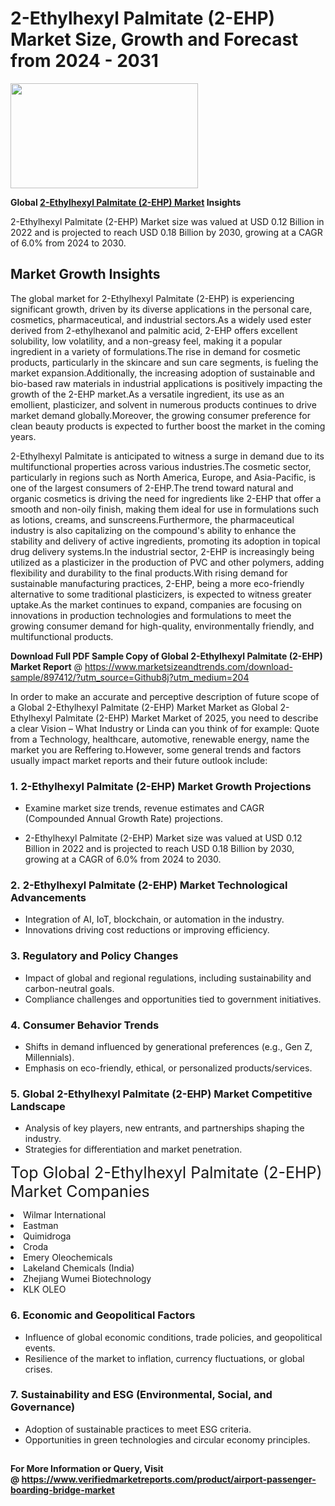 <H1>2-Ethylhexyl Palmitate (2-EHP) Market Size, Growth and Forecast from 2024 - 2031</H1><img class="aligncenter size-medium wp-image-584254" src="https://thirdeyenews.in/wp-content/uploads/2024/09/Global-Market-Research-300x168.jpeg" alt="" width="300" height="168" /><p><strong>Global&nbsp;<a href="https://www.marketsizeandtrends.com/download-sample/897412/?utm_source=Github8j?utm_medium=204">2-Ethylhexyl Palmitate (2-EHP) Market</a> Insights</strong></p><p>2-Ethylhexyl Palmitate (2-EHP) Market size was valued at USD 0.12 Billion in 2022 and is projected to reach USD 0.18 Billion by 2030, growing at a CAGR of 6.0% from 2024 to 2030.</p><p><h2>Market Growth Insights</h2> <p>The global market for 2-Ethylhexyl Palmitate (2-EHP) is experiencing significant growth, driven by its diverse applications in the personal care, cosmetics, pharmaceutical, and industrial sectors.As a widely used ester derived from 2-ethylhexanol and palmitic acid, 2-EHP offers excellent solubility, low volatility, and a non-greasy feel, making it a popular ingredient in a variety of formulations.The rise in demand for cosmetic products, particularly in the skincare and sun care segments, is fueling the market expansion.Additionally, the increasing adoption of sustainable and bio-based raw materials in industrial applications is positively impacting the growth of the 2-EHP market.As a versatile ingredient, its use as an emollient, plasticizer, and solvent in numerous products continues to drive market demand globally.Moreover, the growing consumer preference for clean beauty products is expected to further boost the market in the coming years.</p> <p>2-Ethylhexyl Palmitate is anticipated to witness a surge in demand due to its multifunctional properties across various industries.The cosmetic sector, particularly in regions such as North America, Europe, and Asia-Pacific, is one of the largest consumers of 2-EHP.The trend toward natural and organic cosmetics is driving the need for ingredients like 2-EHP that offer a smooth and non-oily finish, making them ideal for use in formulations such as lotions, creams, and sunscreens.Furthermore, the pharmaceutical industry is also capitalizing on the compound's ability to enhance the stability and delivery of active ingredients, promoting its adoption in topical drug delivery systems.In the industrial sector, 2-EHP is increasingly being utilized as a plasticizer in the production of PVC and other polymers, adding flexibility and durability to the final products.With rising demand for sustainable manufacturing practices, 2-EHP, being a more eco-friendly alternative to some traditional plasticizers, is expected to witness greater uptake.As the market continues to expand, companies are focusing on innovations in production technologies and formulations to meet the growing consumer demand for high-quality, environmentally friendly, and multifunctional products.</p><p><span class=""><strong>Download Full PDF Sample Copy of Global 2-Ethylhexyl Palmitate (2-EHP) Market Report</strong> @ <a href="https://www.marketsizeandtrends.com/download-sample/897412/?utm_source=Github8j?utm_medium=204" target="_blank">https://www.marketsizeandtrends.com/download-sample/897412/?utm_source=Github8j?utm_medium=204</a></span></p><p>In order to make an accurate and perceptive description of future scope of a Global&nbsp;2-Ethylhexyl Palmitate (2-EHP) Market Market as Global&nbsp;2-Ethylhexyl Palmitate (2-EHP) Market Market of 2025, you need to describe a clear Vision &ndash; What Industry or Linda can you think of for example: Quote from a Technology, healthcare, automotive, renewable energy, name the market you are Reffering to.However, some general trends and factors usually impact market reports and their future outlook include:</p><h3>1.&nbsp;<strong>2-Ethylhexyl Palmitate (2-EHP) Market Growth Projections</strong></h3><ul><li>Examine market size trends, revenue estimates and CAGR (Compounded Annual Growth Rate) projections.</li><li><p>2-Ethylhexyl Palmitate (2-EHP) Market size was valued at USD 0.12 Billion in 2022 and is projected to reach USD 0.18 Billion by 2030, growing at a CAGR of 6.0% from 2024 to 2030.</p></li></ul><h3>2.&nbsp;<strong>2-Ethylhexyl Palmitate (2-EHP) Market Technological Advancements</strong></h3><ul><li>Integration of AI, IoT, blockchain, or automation in the industry.</li><li>Innovations driving cost reductions or improving efficiency.</li></ul><h3>3.&nbsp;<strong>Regulatory and Policy Changes</strong></h3><ul><li>Impact of global and regional regulations, including sustainability and carbon-neutral goals.</li><li>Compliance challenges and opportunities tied to government initiatives.</li></ul><h3>4.&nbsp;<strong>Consumer Behavior Trends</strong></h3><ul><li>Shifts in demand influenced by generational preferences (e.g., Gen Z, Millennials).</li><li>Emphasis on eco-friendly, ethical, or personalized products/services.</li></ul><h3>5.&nbsp;<strong>Global 2-Ethylhexyl Palmitate (2-EHP) Market Competitive Landscape</strong></h3><ul><li>Analysis of key players, new entrants, and partnerships shaping the industry.</li><li>Strategies for differentiation and market penetration.</li></ul><p data-pm-slice="1 1 []"><span style="color: inherit; font-family: inherit; font-size: 25px;">Top Global 2-Ethylhexyl Palmitate (2-EHP) Market Companies</span></p><div class="" data-test-id=""><p><li>Wilmar International</li><li> Eastman</li><li> Quimidroga</li><li> Croda</li><li> Emery Oleochemicals</li><li> Lakeland Chemicals (India)</li><li> Zhejiang Wumei Biotechnology</li><li> KLK OLEO</li></p></div><h3>6.&nbsp;<strong>Economic and Geopolitical Factors</strong></h3><ul><li>Influence of global economic conditions, trade policies, and geopolitical events.</li><li>Resilience of the market to inflation, currency fluctuations, or global crises.</li></ul><h3>7.&nbsp;<strong>Sustainability and ESG (Environmental, Social, and Governance)</strong></h3><ul><li>Adoption of sustainable practices to meet ESG criteria.</li><li>Opportunities in green technologies and circular economy principles.</li></ul><h2><strong style="font-size: 14px;">For More Information or Query, Visit @&nbsp;</strong><a style="background-color: #ffffff; font-size: 14px;" href="https://www.marketsizeandtrends.com/report/2-ethylhexyl-palmitate-2-ehp-market/" target="_blank">https://www.verifiedmarketreports.com/product/airport-passenger-boarding-bridge-market</a></h2>